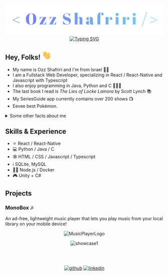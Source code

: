 <p align="center">
  <img alt="banner" src="https://github.com/ozzs/ozzs/blob/main/TitleThumbnail.png"/> <br />
  <a href="https://git.io/typing-svg"><img src="https://readme-typing-svg.herokuapp.com?font=Fira+Code&weight=600&size=25&duration=4000&pause=500&color=5AACCF&center=true&vCenter=true&width=435&height=40&lines=Software+Engineer;Fullstack+Developer" alt="Typing SVG" /></a>


</p>

## Hey, Folks! <img src="https://github.com/ozzs/ozzs/blob/main/wave.gif" width="30px">

* My name is Ozz Shafriri and I'm from Israel 🤙🏻
* I am a Fullstack Web Developer, specializing in React / React-Native and Javascript with Typescript
* I also enjoy programming in Java, Python and C 👨🏽‍💻
* The last book I read is _The Lies of Locke Lamora_ by Scott Lynch 📚
* My SeriesGuide app currently contains over 200 shows 📺
* Eevee best Pokémon.

<details>
  <summary>Some other facts about me</summary>
  <br>
  <p><i>Alexa, play "Fly Away From Here" by Aerosmith 🎶</i><p>

  - My go-to jam when coding: rap or anime openings. depends on the mood. ⭐
  - Breaking Bad is the best show of all time. The Office is a close second. 🎥
  - Favorite superhero: Spider-Man 🕷️
  - Quote to live by:   ***“Great Minds Discuss Ideas,
                        Average Minds Discuss Events,
                        Small Minds Discuss People.”*** 👌🏻

  ![My github stats](https://github-readme-stats.vercel.app/api?username=ozzs&show_icons=true&theme=nord)
  <br><br>
</details>

## Skills & Experience
* ⚛️ React / React-Native
* 💻 Python / Java / C
* 🕸️ HTML / CSS / Javascript / Typescript
* ℹ️ SQLite, MySQL
* :man_technologist: Node.js / Docker
* :video_game: Unity + C#

## Projects
### MonoBox 🎶
An ad-free, lightweight music player that lets you play music from your local library on your mobile device! 
<p align="center">
  <img alt="MusicPlayerLogo" src="https://github.com/ozzs/musicPlayer/blob/main/assets/MonoBoxLogo.png" width="300">
</p>
<p align="center">
<img alt="showcase1" src="https://github.com/ozzs/monobox/blob/main/assets/media/Showcase1.gif" height="500"/>
</p>
<br /><br />

<p align="center">
  <a href="https://github.com/ozzs"><img src='https://cdn.jsdelivr.net/npm/simple-icons@3.0.1/icons/github.svg' alt='github' height='40'></a> 
  <a href="https://www.linkedin.com/in/ozz-shafriri/"><img src='https://cdn.jsdelivr.net/npm/simple-icons@3.0.1/icons/linkedin.svg' alt='linkedin' height='40'></a>
</p>
